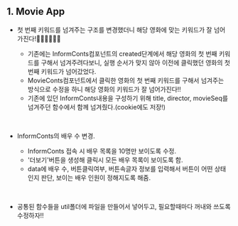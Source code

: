 ## 1. Movie App

- 첫 번째 키워드를 넘겨주는 구조를 변경했더니 해당 영화에 맞는 키워드가 잘 넘어가진다!👍🏼👍🏼👍🏼

  - 기존에는 InformConts컴포넌트의 created단계에서 해당 영화의 첫 번째 키워드를 구해서 넘겨주려다보니, 실행 순서가 맞지 않아 이전에 클릭했던 영화의 첫 번째 키워드가 넘어갔었다.
  - MovieConts컴포넌트에서 클릭한 영화의 첫 번째 키워드를 구해서 넘겨주는 방식으로 수정을 하니 해당 영화의 키워드가 잘 넘어가진다!!
  - 기존에 있던 InformConts내용을 구성하기 위해 title, director, movieSeq를 넘겨주던 함수에서 함께 넘겨줬다.(cookie에도 저장!)
<br/>

- InformConts의 배우 수 변경.

  - InformConts 접속 시 배우 목록을 10명만 보이도록 수정.
  - '더보기'버튼을 생성해 클릭시 모든 배우 목록이 보이도록 함.
  - data에 배우 수, 버튼클릭여부, 버튼속글자 정보를 입력해서 버튼이 어떤 상태인지 판단, 보이는 배우 인원이 정해지도록 해줌.
<br/>

- 공통된 함수들을 util폴더에 파일을 만들어서 넣어두고, 필요할때마다 꺼내와 쓰도록 수정하자!!
  
  
  
